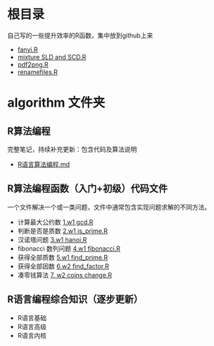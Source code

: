 # 根目录

自己写的一些提升效率的R函数，集中放到github上来

- [fanyi.R](fanyi.R)
- [mixture SLD and SCD.R](mixture%20SLD%20and%20SCD.R)
- [pdf2png.R](pdf2png.R)
- [renamefiles.R](renamefiles.R)

# algorithm 文件夹
## R算法编程
完整笔记，持续补充更新：包含代码及算法说明
- [R语言算法编程.md](algorithm/%E7%AE%97%E6%B3%95%E9%80%9F%E8%AE%B0/R%E8%AF%AD%E8%A8%80%E7%AE%97%E6%B3%95%E7%BC%96%E7%A8%8B.md)


## R算法编程函数（入门+初级）代码文件
一个文件解决一个或一类问题，文件中通常包含实现问题求解的不同方法。
- 计算最大公约数     [1.w1 gcd.R](algorithm/1.w1%20gcd.R)
- 判断是否是质数     [2.w1 is_prime.R](algorithm/2.w1%20is_prime.R)
- 汉诺塔问题         [3.w1 hanoi.R](algorithm/3.w1%20hanoi.R)
- fibonacci 数列问题 [4.w1 fibonacci.R](algorithm/4.w1%20fibonacci.R)
- 获得全部质数       [5.w1 find_prime.R](algorithm/5.w1%20find_prime.R)
- 获得全部因数       [6.w2 find_factor.R](algorithm/6.w2%20find%20factor.R)
- 凑零钱算法         [7. w2 coins change.R](algorithm/7.%20w2%20coins%20change.R)

## R语言编程综合知识（逐步更新）
+ R语言基础
+ R语言高级
+ R语言内核



